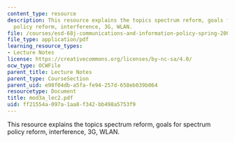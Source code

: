 ```yaml
---
content_type: resource
description: This resource explains the topics spectrum reform, goals for spectrum
  policy reform, interference, 3G, WLAN.
file: /courses/esd-68j-communications-and-information-policy-spring-2006/ff21554a097a1aa8f342bb498a5753f9_mod3a_lec2.pdf
file_type: application/pdf
learning_resource_types:
- Lecture Notes
license: https://creativecommons.org/licenses/by-nc-sa/4.0/
ocw_type: OCWFile
parent_title: Lecture Notes
parent_type: CourseSection
parent_uid: e98f04db-a5fa-fe94-257d-658eb039b064
resourcetype: Document
title: mod3a_lec2.pdf
uid: ff21554a-097a-1aa8-f342-bb498a5753f9
---
```

This resource explains the topics spectrum reform, goals for spectrum policy reform, interference, 3G, WLAN.